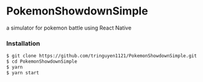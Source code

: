 # PokemonShowdownSimple
a simulator for pokemon battle using React Native

### Installation
``` bash
$ git clone https://github.com/tringuyen1121/PokemonShowdownSimple.git
$ cd PokemonShowdownSimple
$ yarn
$ yarn start
```
